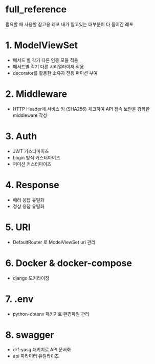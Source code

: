 # full_reference
필요할 때 사용할 참고용 레포
내가 알고있는 대부분이 다 들어간 레포

# 1. ModelViewSet
- 메서드 별 각기 다른 인증 모듈 적용
- 메서드별 각기 다른 시리얼라이저 적용
- decorator를 활용한 소유자 전용 퍼미션 부여

# 2. Middleware
- HTTP Header에 서비스 키 (SHA256) 체크하여 API 접속 보안을 강화한 middleware 작성

# 3. Auth
- JWT 커스터마이즈
- Login 방식 커스터마이즈
- 퍼미션 커스터마이즈

# 4. Response
- 에러 응답 유틸화
- 정상 응답 유틸화

# 5. URI
- DefaultRouter 로 ModelViewSet uri 관리 


# 6. Docker & docker-compose
- django 도커라이징

# 7. .env
- python-dotenv 패키지로 환경파일 관리

# 8. swagger
- drf-yasg 패키지로 API 문서화
- api 파라미터 유틸라이즈